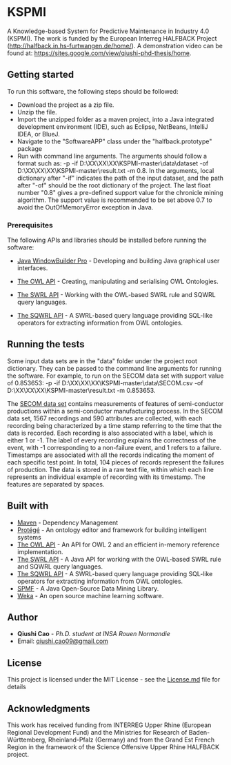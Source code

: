 # KSPMI

A Knowledge-based System for Predictive Maintenance in Industry 4.0 (KSPMI). The work is funded by the European Interreg HALFBACK Project (http://halfback.in.hs-furtwangen.de/home/). A demonstration video can be found at: https://sites.google.com/view/qiushi-phd-thesis/home.

## Getting started

To run this software, the following steps should be followed:

* Download the project as a zip file.
* Unzip the file.
* Import the unzipped folder as a maven project, into a Java integrated development environment (IDE), such as Eclipse, NetBeans, IntelliJ IDEA, or BlueJ.
* Navigate to the "SoftwareAPP" class under the "halfback.prototype" package
* Run with command line arguments. The arguments should follow a format such as: -p -if D:\XX\XX\XX\KSPMI-master\data\dataset -of D:\XX\XX\XX\KSPMI-master\result.txt -m 0.8. In the arguments, local dictionary after "-if" indicates the path of the input dataset, and the path after "-of" should be the root dictionary of the project. The last float number "0.8" gives a pre-defined support value for the chronicle mining algorithm. The support value is recommended to be set above 0.7 to avoid the OutOfMemoryError exception in Java.

### Prerequisites

The following APIs and libraries should be installed before running the software:

* [Java WindowBuilder Pro](https://www.eclipse.org/windowbuilder/download.php) - Developing and building Java graphical user interfaces.

* [The OWL API](http://owlapi.sourceforge.net/) - Creating, manipulating and serialising OWL Ontologies.

* [The SWRL API](https://github.com/protegeproject/swrlapi) - Working with the OWL-based SWRL rule and SQWRL query languages.

* [The SQWRL API](https://github.com/protegeproject/swrlapi/wiki/SQWRL) - A SWRL-based query language providing SQL-like operators for extracting information from OWL ontologies.

## Running the tests

Some input data sets are in the "data" folder under the project root dictionary. They can be passed to the command line arguments for running the software. For example, to run on the SECOM data set with support value of 0.853653: -p -if D:\XX\XX\XX\KSPMI-master\data\SECOM.csv -of D:\XX\XX\XX\KSPMI-master\result.txt -m 0.853653.

The [SECOM data set](https://archive.ics.uci.edu/ml/datasets/SECOM) contains measurements of features of semi-conductor productions within a semi-conductor manufacturing process. In the SECOM data set, 1567 recordings and 590 attributes are collected, with each recording being characterized by a time stamp referring to the time that the data is recorded. Each recording is also associated with a label, which is either 1 or -1. The label of every recording explains the correctness of the event, with -1
corresponding to a non-failure event, and 1 refers to a failure. Timestamps are associated with all the records indicating the moment of each specific test point. In total, 104 pieces of records represent the failures of production. The data is stored in a raw text file, within which each line represents an individual example of recording with its timestamp. The features are separated by spaces.

## Built with

* [Maven](https://maven.apache.org/) - Dependency Management
* [Protégé](https://protege.stanford.edu/) - An ontology editor and framework for building intelligent systems
* [The OWL API](http://owlapi.sourceforge.net/) - An API for OWL 2 and an efficient in-memory reference implementation.
* [The SWRL API](https://github.com/protegeproject/swrlapi) - A Java API for working with the OWL-based SWRL rule and SQWRL query languages.
* [The SQWRL API](https://github.com/protegeproject/swrlapi/wiki/SQWRL) - A SWRL-based query language providing SQL-like operators for extracting information from OWL ontologies.
* [SPMF](https://www.philippe-fournier-viger.com/spmf/index.php?link=download.php) - A Java Open-Source Data Mining Library.
* [Weka](https://www.cs.waikato.ac.nz/ml/weka/) - An open source machine learning software.

## Author

* **Qiushi Cao** - *Ph.D. student at INSA Rouen Normandie* 
* Email: qiushi.cao09@gmail.com

## License
This project is licensed under the MIT License - see the [License.md](License) file for details

## Acknowledgments
This work has received funding from INTERREG Upper Rhine (European Regional Development Fund) and the
Ministries for Research of Baden-Württemberg, Rheinland-Pfalz (Germany) and from the Grand Est French Region
in the framework of the Science Offensive Upper Rhine HALFBACK project.
